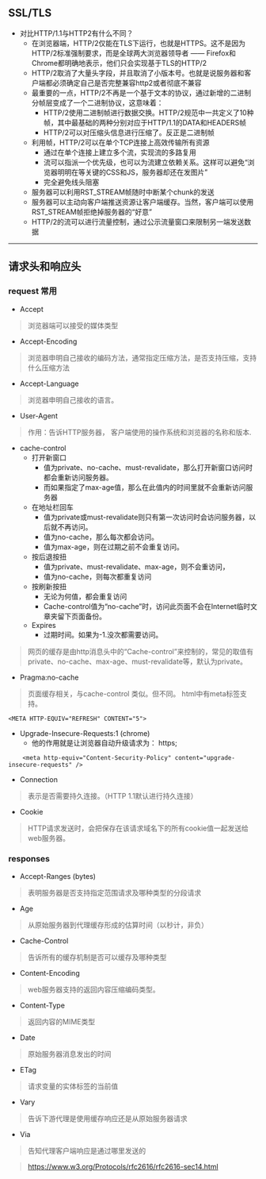 ## SSL/TLS
+ 对比HTTP/1.1与HTTP2有什么不同？
    - 在浏览器端，HTTP/2仅能在TLS下运行，也就是HTTPS。这不是因为HTTP/2标准强制要求，而是全球两大浏览器领导者 —— Firefox和Chrome都明确地表示，他们只会实现基于TLS的HTTP/2
    - HTTP/2取消了大量头字段，并且取消了小版本号。也就是说服务器和客户端都必须确定自己是否完整兼容http2或者彻底不兼容
    - 最重要的一点，HTTP/2不再是一个基于文本的协议，通过新增的二进制分帧层变成了一个二进制协议，这意味着：
        * HTTP/2使用二进制帧进行数据交换。HTTP/2规范中一共定义了10种帧，其中最基础的两种分别对应于HTTP/1.1的DATA和HEADERS帧
        * HTTP/2可以对压缩头信息进行压缩了。反正是二进制帧
    - 利用帧，HTTP/2可以在单个TCP连接上高效传输所有资源
        * 通过在单个连接上建立多个流，实现流的多路复用
        * 流可以指派一个优先级，也可以为流建立依赖关系。这样可以避免“浏览器明明在等关键的CSS和JS，服务器却还在发图片”
        * 完全避免线头阻塞
    - 服务器可以利用RST_STREAM帧随时中断某个chunk的发送
    - 服务器可以主动向客户端推送资源让客户端缓存。当然，客户端可以使用RST_STREAM帧拒绝掉服务器的“好意”
    - HTTP/2的流可以进行流量控制，通过公示流量窗口来限制另一端发送数据



---


##  请求头和响应头
### request 常用
* Accept
>  浏览器端可以接受的媒体类型

* Accept-Encoding
> 浏览器申明自己接收的编码方法，通常指定压缩方法，是否支持压缩，支持什么压缩方法

* Accept-Language
> 浏览器申明自己接收的语言。 

* User-Agent
>作用：告诉HTTP服务器， 客户端使用的操作系统和浏览器的名称和版本.

* cache-control  
    + 打开新窗口
        - 值为private、no-cache、must-revalidate，那么打开新窗口访问时都会重新访问服务器。 
        - 而如果指定了max-age值，那么在此值内的时间里就不会重新访问服务器
    + 在地址栏回车 
        - 值为private或must-revalidate则只有第一次访问时会访问服务器，以后就不再访问。 
        - 值为no-cache，那么每次都会访问。 
        - 值为max-age，则在过期之前不会重复访问。 
    + 按后退按扭 
        - 值为private、must-revalidate、max-age，则不会重访问， 
        - 值为no-cache，则每次都重复访问 
    + 按刷新按扭 
        - 无论为何值，都会重复访问 
        - Cache-control值为“no-cache”时，访问此页面不会在Internet临时文章夹留下页面备份。
    + Expires 
        - 过期时间。如果为-1.没次都需要访问。

> 网页的缓存是由http消息头中的“Cache-control”来控制的，常见的取值有private、no-cache、max-age、must-revalidate等，默认为private。

* Pragma:no-cache
> 页面缓存相关，与cache-control 类似。但不同。 html中有meta标签支持。
        
    <META HTTP-EQUIV="REFRESH" CONTENT="5">

* Upgrade-Insecure-Requests:1 (chrome)
    + 他的作用就是让浏览器自动升级请求为： https;
```
    <meta http-equiv="Content-Security-Policy" content="upgrade-insecure-requests" />
```
* Connection
> 表示是否需要持久连接。（HTTP 1.1默认进行持久连接）

* Cookie
> HTTP请求发送时，会把保存在该请求域名下的所有cookie值一起发送给web服务器。


### responses

* Accept-Ranges (bytes)
> 表明服务器是否支持指定范围请求及哪种类型的分段请求

* Age
> 从原始服务器到代理缓存形成的估算时间（以秒计，非负）

* Cache-Control
> 告诉所有的缓存机制是否可以缓存及哪种类型

* Content-Encoding
> web服务器支持的返回内容压缩编码类型。

* Content-Type
> 返回内容的MIME类型

* Date
> 原始服务器消息发出的时间

* ETag
> 请求变量的实体标签的当前值

* Vary
> 告诉下游代理是使用缓存响应还是从原始服务器请求

* Via
> 告知代理客户端响应是通过哪里发送的




>https://www.w3.org/Protocols/rfc2616/rfc2616-sec14.html